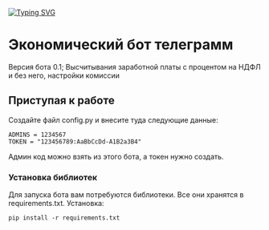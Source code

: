 [![Typing SVG](https://readme-typing-svg.herokuapp.com?color=%2336BCF7&lines=Telegram+economic+bot)](https://git.io/typing-svg)

# Экономический бот телеграмм

Версия бота 0.1; Высчитывания заработной платы с процентом на НДФЛ и без него, настройки комиссии

## Приступая к работе

Создайте файл config.py и внесите туда следующие данные:
```
ADMINS = 1234567
TOKEN = "123456789:AaBbCcDd-A1B2a3B4"
```
Админ код можно взять из этого бота, а токен нужно создать.

### Установка библиотек

Для запуска бота вам потребуются библиотеки. Все они хранятся в requirements.txt.
Установка:
```
pip install -r requirements.txt
```
